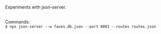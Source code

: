 Experiments with json-server.<br/><br/>

Commands:<br/>
`$ npx json-server --w faves.db.json --port 8081 --routes routes.json `<br/>
